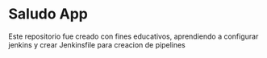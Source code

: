# Saludo App

Este repositorio fue creado con fines educativos, aprendiendo a configurar jenkins y crear Jenkinsfile para creacion de pipelines
